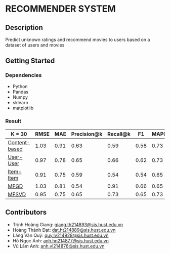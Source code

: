 # RECOMMENDER SYSTEM

## Description
Predict unknown ratings and recommend movies to users based on a dataset of users and movies


## Getting Started

### Dependencies
* Python
* Pandas
* Numpy
* sklearn
* matplotlib


### Result
| K = 30 | RMSE | MAE | Precision@k | Recall@k | F1 | MAP@K | NDCG |
| --- | --- | --- | --- | --- | --- | --- | --- |
| [Content-based](src/Content_based.ipynb) | 1.03 | 0.91 | 0.63 | 0.59 | 0.58 | 0.73 | 0.77 |
| [User-User](src/User_user_Collaborative.ipynb) | 0.97 | 0.78 | 0.65 | 0.66 | 0.62 | 0.73 | 0.90 |
| [Item-Item](src/Item_Item_ColaborativeFiltering.ipynb) |  0.91 | 0.75 | 0.59 | 0.54 | 0.54 | 0.65 | 0.87 |
| [MFGD](src/Matrix_Factorization_For_RS.ipynb) | 1.03 | 0.81 | 0.54 | 0.91 | 0.66 | 0.65 | 0.82 |
| [MFSVD](src/Matrix_Factorization_For_RS.ipynb) |  0.95 | 0.75 | 0.65 | 0.73 | 0.65 | 0.73 | 0.92 |


## Contributors
* Trịnh Hoàng Giang: giang.th214893@sis.hust.edu.vn
* Hoàng Thành Đạt: dat.ht214889@sis.hust.edu.vn
* Lăng Văn Quý: quy.lv214928@sis.hust.edu.vn
* Hồ Ngọc Ánh: anh.hn214877@sis.hust.edu.vn
* Vũ Lâm Anh: anh.vl214876@sis.hust.edu.vn
